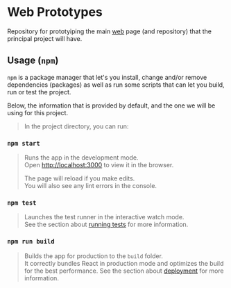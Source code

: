 # Web Prototypes

Repository for prototyiping the main [web](https://github.com/rebo-it/web/)
page (and repository) that the principal project will have.

## Usage (`npm`)

`npm` is a package manager that let's you install, change and/or remove
dependencies (packages) as well as run some scripts that can let you build,
run or test the project.

Below, the information that is provided by default, and the one we will be
using for this project.

> In the project directory, you can run:

### `npm start`

> Runs the app in the development mode.\
> Open [http://localhost:3000](http://localhost:3000) to view it in the browser.
> 
> The page will reload if you make edits.\
> You will also see any lint errors in the console.

### `npm test`

> Launches the test runner in the interactive watch mode.\
> See the section about [running tests](https://facebook.github.io/create-react-app/docs/running-tests) for more information.

### `npm run build`

> Builds the app for production to the `build` folder.\
> It correctly bundles React in production mode and optimizes the build for the best performance.
> See the section about [deployment](https://facebook.github.io/create-react-app/docs/deployment) for more information.
